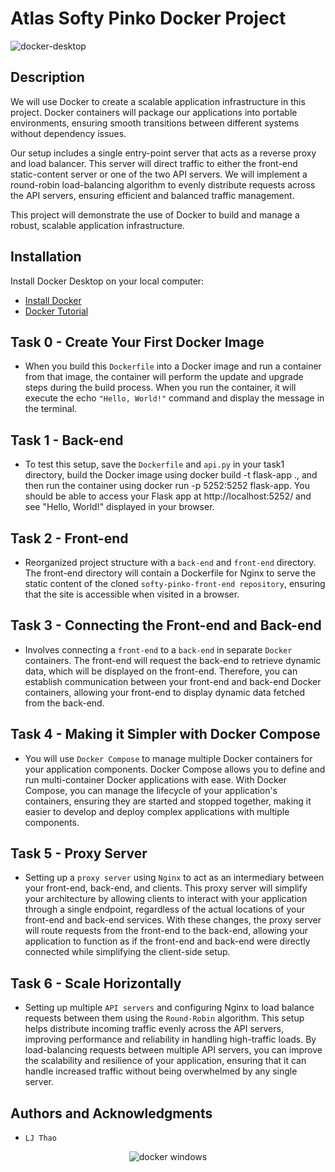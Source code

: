 # Atlas Softy Pinko Docker Project
![docker-desktop](https://github.com/LJThao/atlas-softy-pinko-docker/assets/155511159/67f03371-7570-4d5d-a1ca-e255f2a790fe)

## Description 
We will use Docker to create a scalable application infrastructure in this project. Docker containers will package our applications into portable environments, ensuring smooth transitions between different systems without dependency issues.

Our setup includes a single entry-point server that acts as a reverse proxy and load balancer. This server will direct traffic to either the front-end static-content server or one of the two API servers. We will implement a round-robin load-balancing algorithm to evenly distribute requests across the API servers, ensuring efficient and balanced traffic management.

This project will demonstrate the use of Docker to build and manage a robust, scalable application infrastructure.

## Installation
Install Docker Desktop on your local computer:
* [Install Docker](https://www.docker.com/)
* [Docker Tutorial](https://docs.docker.com/guides/getting-started/)

## Task 0 - Create Your First Docker Image
* When you build this `Dockerfile` into a Docker image and run a container from that image, the container will perform the update and upgrade steps during the build process. When you run the container, it will execute the echo `"Hello, World!"` command and display the message in the terminal.

## Task 1 - Back-end
* To test this setup, save the `Dockerfile` and `api.py` in your task1 directory, build the Docker image using docker build -t flask-app ., and then run the container using docker run -p 5252:5252 flask-app. You should be able to access your Flask app at http://localhost:5252/ and see "Hello, World!" displayed in your browser.
  
## Task 2 - Front-end
* Reorganized project structure with a `back-end` and `front-end` directory. The front-end directory will contain a Dockerfile for Nginx to serve the static content of the cloned `softy-pinko-front-end repository`, ensuring that the site is accessible when visited in a browser.

## Task 3 - Connecting the Front-end and Back-end
* Involves connecting a `front-end` to a `back-end` in separate `Docker` containers. The front-end will request the back-end to retrieve dynamic data, which will be displayed on the front-end. Therefore, you can establish communication between your front-end and back-end Docker containers, allowing your front-end to display dynamic data fetched from the back-end.

## Task 4 - Making it Simpler with Docker Compose
* You will use `Docker Compose` to manage multiple Docker containers for your application components. Docker Compose allows you to define and run multi-container Docker applications with ease. With Docker Compose, you can manage the lifecycle of your application's containers, ensuring they are started and stopped together, making it easier to develop and deploy complex applications with multiple components.

## Task 5 - Proxy Server
* Setting up a `proxy server` using `Nginx` to act as an intermediary between your front-end, back-end, and clients. This proxy server will simplify your architecture by allowing clients to interact with your application through a single endpoint, regardless of the actual locations of your front-end and back-end services. With these changes, the proxy server will route requests from the front-end to the back-end, allowing your application to function as if the front-end and back-end were directly connected while simplifying the client-side setup.

## Task 6 - Scale Horizontally
* Setting up multiple `API servers` and configuring Nginx to load balance requests between them using the `Round-Robin` algorithm. This setup helps distribute incoming traffic evenly across the API servers, improving performance and reliability in handling high-traffic loads. By load-balancing requests between multiple API servers, you can improve the scalability and resilience of your application, ensuring that it can handle increased traffic without being overwhelmed by any single server.

## Authors and Acknowledgments
* `LJ Thao`

<p align="center">
  <img src="https://github.com/LJThao/atlas-softy-pinko-docker/assets/155511159/f6333099-8e92-4e8d-b9ca-e4401fb7140b" alt="docker windows">
</p>
